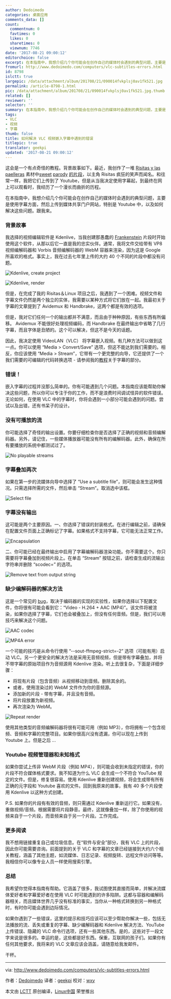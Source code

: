 ```yaml
---
author: Dedoimedo
categories: 桌面应用
comments_data: []
count:
  commentnum: 0
  favtimes: 0
  likes: 0
  sharetimes: 0
  viewnum: 7746
date: '2017-08-21 09:00:12'
editorchoice: false
excerpt: 在本指南中，我想介绍几个你可能会在创作自己的媒体时会遇到的典型问题，主要是使用字幕方面，然后上传到媒体共享门户网站，特别是 Youtube 中，以及如何解决这些问题。
fromurl: http://www.dedoimedo.com/computers/vlc-subtitles-errors.html
id: 8798
islctt: true
largepic: /data/attachment/album/201708/21/090014fvkplsj0av1fk521.jpg
permalink: /article-8798-1.html
pic: /data/attachment/album/201708/21/090014fvkplsj0av1fk521.jpg.thumb.jpg
related: []
reviewer: ''
selector: ''
summary: 在本指南中，我想介绍几个你可能会在创作自己的媒体时会遇到的典型问题，主要是使用字幕方面，然后上传到媒体共享门户网站，特别是 Youtube 中，以及如何解决这些问题。
tags:
- VLC
- 视频
- 字幕
thumb: false
title: 如何解决 VLC 视频嵌入字幕中遇到的错误
titlepic: true
translator: geekpi
updated: '2017-08-21 09:00:12'
---
```


这会是一个有点奇怪的教程。背景故事如下。最近，我创作了一堆 [Risitas y las paelleras](https://www.youtube.com/watch?v=cDphUib5iG4) 素材中[sweet](https://www.youtube.com/watch?v=MpDdGOKZ3dg) [parody](https://www.youtube.com/watch?v=KHG6fXEba0A) [的片段](https://www.youtube.com/watch?v=TXw5lRi97YY)，以主角 Risitas 疯狂的笑声而闻名。和往常一样，我把它们上传到了 Youtube，但是从当我决定使用字幕起，到最终在网上可以观看时，我经历了一个漫长而曲折的历程。


在本指南中，我想介绍几个你可能会在创作自己的媒体时会遇到的典型问题，主要是使用字幕方面，然后上传到媒体共享门户网站，特别是 Youtube 中，以及如何解决这些问题。跟我来。


### 背景故事


我选择的视频编辑软件是 Kdenlive，当我创建那愚蠢的 [Frankenstein](http://www.dedoimedo.com/computers/frankenstein-media.html) 片段时开始使用这个软件，从那以后它一直是我的忠实伙伴。通常，我将文件交给带有 VP8 视频编解码器和 Vorbis 音频编解码器的 WebM 容器来渲染，因为这是 Google 所喜欢的格式。事实上，我在过去七年里上传的大约 40 个不同的片段中都没有问题。


![Kdenlive, create project](/data/attachment/album/201708/21/090014fvkplsj0av1fk521.jpg)


![Kdenlive, render](/data/attachment/album/201708/21/090015brl9l99rxqm9rlgl.png)


但是，在完成了我的 Risitas＆Linux 项目之后，我遇到了一个困难。视频文件和字幕文件仍然是两个独立的实体，我需要以某种方式将它们放在一起。我最初关于字幕的文章提到了 Avidemux 和 Handbrake，这两个都是有效的选项。


但是，我对它们任何一个的输出都并不满意，而且由于种种原因，有些东西有所偏移。 Avidemux 不能很好处理视频编码，而 Handbrake 在最终输出中省略了几行字幕，而且字体是丑陋的。这个可以解决，但这不是今天的话题。


因此，我决定使用 VideoLAN（VLC） 将字幕嵌入视频。有几种方法可以做到这一点。你可以使用 “Media > Convert/Save” 选项，但这不能达到我们需要的。相反，你应该使用 “Media > Stream”，它带有一个更完整的向导，它还提供了一个我们需要的可编辑的代码转换选项 - 请参阅我的[教程](http://www.dedoimedo.com/computers/vlc-subtitles.html)关于字幕的部分。


### 错误！


嵌入字幕的过程并没那么简单的。你有可能遇到几个问题。本指南应该能帮助你解决这些问题，所以你可以专注于你的工作，而不是浪费时间调试怪异的软件错误。无论如何，在使用 VLC 中的字幕时，你将会遇到一小部分可能会遇到的问题。尝试以及出错，还有书呆子的设计。


### 没有可播放的流


你可能选择了奇怪的输出设置。你要仔细检查你是否选择了正确的视频和音频编解码器。另外，请记住，一些媒体播放器可能没有所有的编解码器。此外，确保在所有要播放的系统中都测试过了。


![No playable streams](/data/attachment/album/201708/21/090015a8p4og4o6ocd78b9.png)


### 字幕叠加两次


如果在第一步的流媒体向导中选择了 “Use a subtitle file”，则可能会发生这种情况。只需选择所需的文件，然后单击 “Stream”。取消选中该框。


![Select file](/data/attachment/album/201708/21/090016tcavdc9qgv34odci.png)


### 字幕没有输出


这可能是两个主要原因。一、你选择了错误的封装格式。在进行编辑之前，请确保在配置文件页面上正确标记了字幕。如果格式不支持字幕，它可能无法正常工作。


![Encapsulation](/data/attachment/album/201708/21/090016hfl365lln6zn77pj.png)


二、你可能已经在最终输出中启用了字幕编解码器渲染功能。你不需要这个。你只需要将字幕叠加到视频片段上。在单击 “Stream” 按钮之前，请检查生成的流输出字符串并删除 “scodec=” 的选项。


![Remove text from output string](/data/attachment/album/201708/21/090016f8izwyld2zinjdnz.png)


### 缺少编解码器的解决方法


这是一个常见的 [bug](https://trac.videolan.org/vlc/ticket/6184)，取决于编码器的实现的实验性，如果你选择以下配置文件，你将很有可能会看到它：“Video - H.264 + AAC (MP4)”。该文件将被渲染，如果你选择了字幕，它们也会被叠加上，但没有任何音频。但是，我们可以用技巧来解决这个问题。


![AAC codec](/data/attachment/album/201708/21/090017tkjkttuaq3ubdy6n.png)


![MP4A error](/data/attachment/album/201708/21/090017x9jm0n8jb0hkaaj9.png)


一个可能的技巧是从命令行使用 “--sout-ffmpeg-strict=-2” 选项（可能有用）启动 VLC。另一个更安全的解决方法是采用无音频视频，但是带有字幕叠加，并将不带字幕的原始项目作为音频源用 Kdenlive 渲染。听上去很复杂，下面是详细步骤：


* 将现有片段（包含音频）从视频移动到音频。删除其余的。
* 或者，使用渲染过的 WebM 文件作为你的音频源。
* 添加新的片段 - 带有字幕，并且没有音频。
* 将片段放置为新视频。
* 再次渲染为 WebM。


![Repeat render](/data/attachment/album/201708/21/090017z00ruk8l5xuh6uu8.jpg)


使用其他类型的音频编解码器将很有可能可用（例如 MP3），你将拥有一个包含视频、音频和字幕的完整项目。如果你很高兴没有遗漏，你可以现在上传到 Youtube 上。但是之后 ...


### Youtube 视频管理器和未知格式


如果你尝试上传非 WebM 片段（例如 MP4），则可能会收到未指定的错误，你的片段不符合媒体格式要求。我不知道为什么 VLC 会生成一个不符合 YouTube 规定的文件。但是，修复很容易。使用 Kdenlive 重新创建视频，将会生成带有所有正确的元字段和 Youtube 喜欢的文件。回到我原来的故事，我有 40 多个片段使用 Kdenlive 以这种方式创建。


P.S. 如果你的片段有有效的音频，则只需通过 Kdenlive 重新运行它。如果没有，重做视频/音频。根据需要将片段静音。最终，这就像叠加一样，除了你使用的视频来自于一个片段，而音频来自于另一个片段。工作完成。


### 更多阅读


我不想用链接重复自己或垃圾信息。在“软件与安全”部分，我有 VLC 上的片段，因此你可能需要咨询。前面提到的关于 VLC 和字幕的文章已经链接到大约六个相关教程，涵盖了其他主题，如流媒体、日志记录、视频旋转、远程文件访问等等。我相信你可以像专业人员一样使用搜索引擎。


### 总结


我希望你觉得本指南有帮助。它涵盖了很多，我试图使其直接而简单，并解决流媒体爱好者和字幕爱好者在使用 VLC 时可能遇到的许多陷阱。这都与容器和编解码器相关，而且媒体世界几乎没有标准的事实，当你从一种格式转换到另一种格式时，有时你可能会遇到边际情况。


如果你遇到了一些错误，这里的提示和技巧应该可以至少帮助你解决一些，包括无法播放的流、丢失或重复的字幕、缺少编解码器和 Kdenlive 解决方法、YouTube 上传错误、隐藏的 VLC 命令行选项，还有一些其他东西。是的，这些对于一段文字来说是很多的。幸运的是，这些都是好东西。保重，互联网的孩子们。如果你有任何其他要求，我将来的 VLC 文章应该会涵盖，请随意给我发邮件。


干杯。




---


via: <http://www.dedoimedo.com/computers/vlc-subtitles-errors.html>


作者：[Dedoimedo](http://www.dedoimedo.com/faq.html) 译者：[geekpi](https://github.com/geekpi) 校对：[wxy](https://github.com/wxy)


本文由 [LCTT](https://github.com/LCTT/TranslateProject) 原创编译，[Linux中国](https://linux.cn/) 荣誉推出